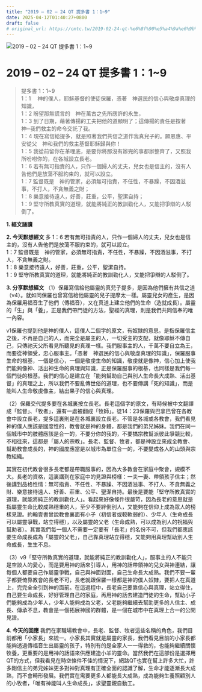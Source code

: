 ```yaml
---
title: "2019 – 02 – 24 QT 提多書 1：1~9"
date: 2025-04-12T01:40:27+0800
draft: false
# original_url: https://cmtc.tw/2019-02-24-qt-%e6%8f%90%e5%a4%9a%e6%9b%b8-1%ef%bc%9a19
---
```


![2019 – 02 – 24 QT 提多書 1：1\~9](/images/qt.jpg   "2019 – 02 – 24 QT 提多書 1：1\~9")

# 2019 – 02 – 24 QT 提多書 1：1\~9

> 提多書 1：1\~9  
> 1：1 　神的僕人，耶穌基督的使徒保羅，憑著　神選民的信心與敬虔真理的知識，  
> 1：2 盼望那無謊言的　神在萬古之先所應許的永生，  
> 1：3 到了日期，藉著傳揚的工夫把他的道顯明了；這傳揚的責任是按著　神─我們救主的命令交託了我。  
> 1：4 現在寫信給提多，就是照著我們共信之道作我真兒子的。願恩惠、平安從父　神和我們的救主基督耶穌歸與你！  
> 1：5 我從前留你在革哩底，是要你將那沒有辦完的事都辦整齊了，又照我所吩咐你的，在各城設立長老。  
> 1：6 若有無可指責的人，只作一個婦人的丈夫，兒女也是信主的，沒有人告他們是放蕩不服約束的，就可以設立。  
> 1：7 監督既是　神的管家，必須無可指責，不任性，不暴躁，不因酒滋事，不打人，不貪無義之財；  
> 1：8 樂意接待遠人，好善，莊重，公平，聖潔自持；  
> 1：9 堅守所教真實的道理，就能將純正的教訓勸化人，又能把爭辯的人駁倒了。

**1. 經文誦讀**

**2.  今天默想經文**
多 1：6 若有無可指責的人，只作一個婦人的丈夫，兒女也是信主的，沒有人告他們是放蕩不服約束的，就可以設立。  
1：7 監督既是　神的管家，必須無可指責，不任性，不暴躁，不因酒滋事，不打人，不貪無義之財。  
1：8 樂意接待遠人，好善，莊重，公平，聖潔自持。  
1：9 堅守所教真實的道理，就能將純正的教訓勸化人，又能把爭辯的人駁倒了。

**3. 分享默想經文**
（1）保羅寫信給他屬靈的真兒子提多，是因為他們擁有共信之道（v4）。就如同保羅也曾寫信給他屬靈的兒子提摩太一樣。屬靈兒女的產生，是因為保羅用福音生了他們（傳福音），又在真道上建立他們的生命（造就成長）。屬靈的「生」與「養」，正是我們帶門徒的方法，聖經的真理，則是我們共同信奉的唯一內容。

v1保羅也提到他是神的僕人，這僕人二個字的原文，有奴隸的意思。是指保羅信主之後，不再是自己的人，而完全是屬主的人，一切受主的支配，就像耶穌不傳自己，只傳祂天父所看見所聽見的真理一樣。我們服事主的人，千萬不要自立為王，而要從神領受，忠心服事主。「憑著　神選民的信心與敬虔真理的知識」，保羅服事生命的根基，一個是信心，一個是敬虔生命的知識，敬虔就是像神，信心加上使我們能夠像神、活出神生命的真理與知識，正是保羅服事的根基，也同樣是我們每一個門徒的根基。我們的信心是建立在「能夠幫助自己與別人生命長大成熟、活出基督」的真理之上，所以我們不要亂傳世俗的道理，也不要傳講「死的知識」，而是能叫人生命敬虔像主，結出果子的信心與真理。

（2）保羅交代提多要在各城裏按立長老。長老這個字的原文，有時候被中文翻譯成「監督」、「牧者」，還有一處被翻成「牧師」。徒14：23保羅與巴拿巴曾在各教會中設立長老，提多這裏則是在各城裏設立長老。不管是各城或各教會，我們看見神的僕人應該是國度性的，教會就是神的身體，都是我們的弟兄姊妹。我們在同一個城市中的肢體應該是合一的，不要分你的我的，不要搞宗教幫派彼此爭競比較，不相往來，這都是「屬人的宗教」。長老、監督、牧者，都是神設立來成全教會、幫助教會成長的，神的國度應當是以城市為單位合一的，不要變成各人的山頭與宗教組織。

其實在初代教會很多長老都是帶職服事的，因為大多教會在家庭中聚會，規模不大。長老的資格，這裏講到在家庭中的見證與榜樣：一夫一妻、帶領孩子信主；然後講到品格性情：無可指責、不任性、不暴躁、不因酒滋事、不打人、不貪無義之財、樂意接待遠人、好善、莊重、公平、聖潔自持。最後是要能「堅守所教真實的道理，就能將純正的教訓勸化人」。看起來好像條件很嚴苛，因為長老的意思就是指屬靈生命比較成熟穩重的人，至少不要絆倒別人，又能夠在信仰上成為眾人的榜樣見證。約翰壹書曾說教會裏面有小子（初信者或較軟弱的）、少年人（生命成長可以屬靈爭戰，站立得穩），以及屬靈的父老（生命成熟，可以成為別人的祝福與幫助者）。其實我們每一個人不需要一定要有「長老」的名份不可，但我們都應該要生命成長成為「屬靈的父老」，自己靠真理站立得穩，又能夠用真理幫助別人生命成長，生生不息。

（3）v9「堅守所教真實的道理，就能將純正的教訓勸化人」，服事主的人不能只是空談人的愛心，而是要用神的話來引導人，用神的話帶領神的兒女與神連結，讓每個人都要自己作屬靈爭戰，自己與神面對面，自己生命長大成熟。我們不要一輩子都要倚靠教會的長老不可，長老就跟保羅一樣都是神的僕人奴隸，要把人在真道上，完完全全引到神的面前。在這過程中，長老自己要靠信心與真理，站立得住，自己要生命成長，好好管理自己的家庭，再用神的話去建造門徒的生命，幫助小子們能夠成為少年人，少年人能夠成為父老，父老能夠繼續去幫助更多的人信主、成長、傳承不息，教會是一個拓展神國的群體，是一個在城市中在真理上合一的公開見證。

**4. 今天的回應**
我們在家職場教會中，長老、監督、牧者這些名稱的角色，我們目前都用「小家長」來統一。小家長其實就是屬靈的家長，我們看見目前的小家長都能夠透過傳福音生出屬靈的孩子，特別有的是全家人一一得救的，也能夠繼續關懷牧養，更重要的是用神的話語來供應建造小羊的靈命。當然我們在這部份是選擇用QT的方式，但我看見在時空條件不佳的情況下，網路QT也實在幫上許多大忙，許多剛信主的弟兄姊妹更多對神對真理有正確全面的認識了解，生命才能逐漸長大成熟，而不會畸形發展。我們實在需要更多人都能長大成熟，成為能夠生養照顧別人的小牧者，「唯有神能叫人生命成長」，求聖靈親自動工。
